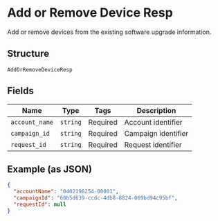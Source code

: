 
# Add or Remove Device Resp

Add or remove devices from the existing software upgrade information.

## Structure

`AddOrRemoveDeviceResp`

## Fields

| Name | Type | Tags | Description |
|  --- | --- | --- | --- |
| `account_name` | `string` | Required | Account identifier |
| `campaign_id` | `string` | Required | Campaign identifier |
| `request_id` | `string` | Required | Request identifier |

## Example (as JSON)

```json
{
  "accountName": "0402196254-00001",
  "campaignId": "60b5d639-ccdc-4db8-8824-069bd94c95bf",
  "requestId": null
}
```

